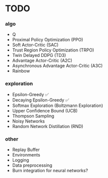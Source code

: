 # TODO

### algo
 - Q 
 - Proximal Policy Optimization (PPO)
 - Soft Actor-Critic (SAC)
 - Trust Region Policy Optimization (TRPO)
 - Twin Delayed DDPG (TD3)
 - Advantage Actor-Critic (A2C)
 - Asynchronous Advantage Actor-Critic (A3C)
 - Rainbow

### exploration
 - Epsilon-Greedy ✅
 - Decaying Epsilon-Greedy ✅
 - Softmax Exploration (Boltzmann Exploration)
 - Upper Confidence Bound (UCB)
 - Thompson Sampling 
 - Noisy Networks
 - Random Network Distillation (RND)

### other
 - Replay Buffer
 - Environments
 - Logging
 - Data preprocessing
 - Burn integration for neural networks?
